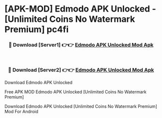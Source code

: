 # [APK-MOD] Edmodo APK Unlocked - [Unlimited Coins No Watermark Premium] pc4fi



<div align="center">
<h3>🔴 Download [Server1] 👉👉 <a href="https://momento.my/?title=Edmodo_APK_Unlocked">Edmodo APK Unlocked Mod Apk</a></h3><br>

<h3>🔴 Download [Server2] 👉👉 <a href="https://momento.my/?title=Edmodo_APK_Unlocked">Edmodo APK Unlocked Mod Apk</a></h3>
</div>



Download Edmodo APK Unlocked 

Free APK MOD Edmodo APK Unlocked [Unlimited Coins No Watermark Premium]

Download Edmodo APK Unlocked [Unlimited Coins No Watermark Premium] Mod For Android
